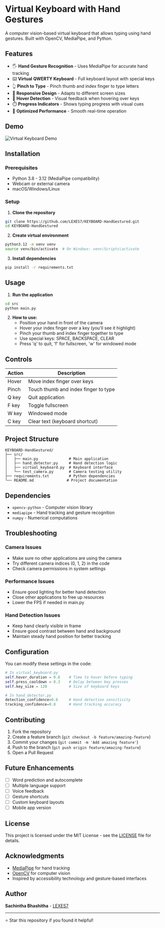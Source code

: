 # Virtual Keyboard with Hand Gestures

A computer vision-based virtual keyboard that allows typing using hand gestures. Built with OpenCV, MediaPipe, and Python.

## Features

- 🖐️ **Hand Gesture Recognition** - Uses MediaPipe for accurate hand tracking
- ⌨️ **Virtual QWERTY Keyboard** - Full keyboard layout with special keys
- 👆 **Pinch to Type** - Pinch thumb and index finger to type letters
- 📱 **Responsive Design** - Adapts to different screen sizes
- 🎯 **Hover Detection** - Visual feedback when hovering over keys
- ⏱️ **Progress Indicators** - Shows typing progress with visual cues
- 🔧 **Optimized Performance** - Smooth real-time operation

## Demo

![Virtual Keyboard Demo](demo.gif)

## Installation

### Prerequisites

- Python 3.8 - 3.12 (MediaPipe compatibility)
- Webcam or external camera
- macOS/Windows/Linux

### Setup

1. **Clone the repository**
```bash
git clone https://github.com/LEXES7/KEYBOARD-HandGestured.git
cd KEYBOARD-HandGestured
```

2. **Create virtual environment**
```bash
python3.12 -m venv venv
source venv/bin/activate  # On Windows: venv\Scripts\activate
```

3. **Install dependencies**
```bash
pip install -r requirements.txt
```

## Usage

1. **Run the application**
```bash
cd src
python main.py
```

2. **How to use:**
   - Position your hand in front of the camera
   - Hover your index finger over a key (you'll see it highlight)
   - Pinch your thumb and index finger together to type
   - Use special keys: SPACE, BACKSPACE, CLEAR
   - Press 'q' to quit, 'f' for fullscreen, 'w' for windowed mode

## Controls

| Action | Description |
|--------|-------------|
| Hover | Move index finger over keys |
| Pinch | Touch thumb and index finger to type |
| Q key | Quit application |
| F key | Toggle fullscreen |
| W key | Windowed mode |
| C key | Clear text (keyboard shortcut) |

## Project Structure

```
KEYBOARD-HandGestured/
├── src/
│   ├── main.py              # Main application
│   ├── hand_detector.py     # Hand detection logic
│   ├── virtual_keyboard.py  # Keyboard interface
│   └── test_camera.py       # Camera testing utility
├── requirements.txt         # Python dependencies
└── README.md               # Project documentation
```

## Dependencies

- `opencv-python` - Computer vision library
- `mediapipe` - Hand tracking and gesture recognition
- `numpy` - Numerical computations

## Troubleshooting

### Camera Issues
- Make sure no other applications are using the camera
- Try different camera indices (0, 1, 2) in the code
- Check camera permissions in system settings

### Performance Issues
- Ensure good lighting for better hand detection
- Close other applications to free up resources
- Lower the FPS if needed in main.py

### Hand Detection Issues
- Keep hand clearly visible in frame
- Ensure good contrast between hand and background
- Maintain steady hand position for better tracking

## Configuration

You can modify these settings in the code:

```python
# In virtual_keyboard.py
self.hover_duration = 0.8    # Time to hover before typing
self.press_cooldown = 0.3    # Delay between key presses
self.key_size = 120          # Size of keyboard keys

# In hand_detector.py
detection_confidence=0.8     # Hand detection sensitivity
tracking_confidence=0.8      # Hand tracking accuracy
```

## Contributing

1. Fork the repository
2. Create a feature branch (`git checkout -b feature/amazing-feature`)
3. Commit your changes (`git commit -m 'Add amazing feature'`)
4. Push to the branch (`git push origin feature/amazing-feature`)
5. Open a Pull Request

## Future Enhancements

- [ ] Word prediction and autocomplete
- [ ] Multiple language support
- [ ] Voice feedback
- [ ] Gesture shortcuts
- [ ] Custom keyboard layouts
- [ ] Mobile app version

## License

This project is licensed under the MIT License - see the [LICENSE](LICENSE) file for details.

## Acknowledgments

- [MediaPipe](https://mediapipe.dev/) for hand tracking
- [OpenCV](https://opencv.org/) for computer vision
- Inspired by accessibility technology and gesture-based interfaces

## Author

**Sachintha Bhashitha** - [LEXES7](https://github.com/LEXES7)

---

⭐ Star this repository if you found it helpful!